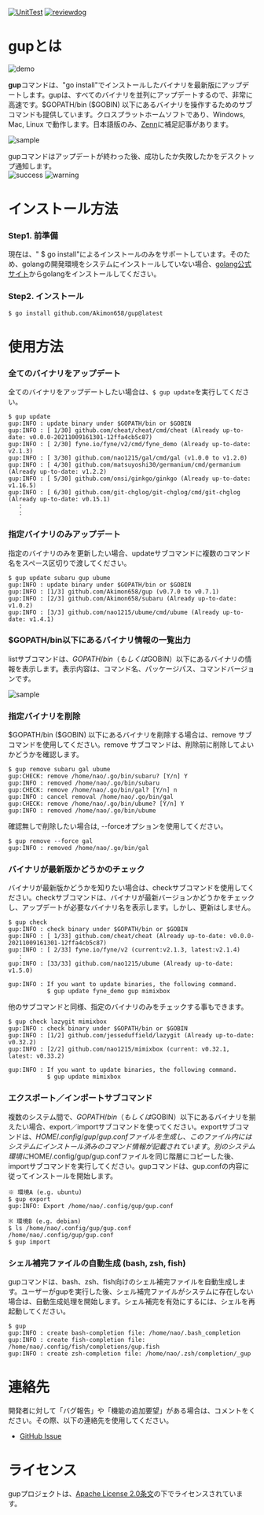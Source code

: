 [![UnitTest](https://github.com/Akimon658/gup/actions/workflows/unit_test.yml/badge.svg)](https://github.com/Akimon658/gup/actions/workflows/unit_test.yml)
[![reviewdog](https://github.com/Akimon658/gup/actions/workflows/reviewdog.yml/badge.svg)](https://github.com/Akimon658/gup/actions/workflows/reviewdog.yml)
  
# gupとは  
![demo](../img/demo.gif)  
  
**gup**コマンドは、"go install"でインストールしたバイナリを最新版にアップデートします。gupは、すべてのバイナリを並列にアップデートするので、非常に高速です。\$GOPATH/bin (\$GOBIN) 以下にあるバイナリを操作するためのサブコマンドも提供しています。クロスプラットホームソフトであり、Windows, Mac, Linux で動作します。日本語版のみ、[Zenn](https://zenn.dev/articles/aef3fe318848d6/edit)に補足記事があります。
  
![sample](../img/sample.png)

gupコマンドはアップデートが終わった後、成功したか失敗したかをデスクトップ通知します。  
![success](..//img/notify_success.png)
![warning](../img/notify_warning.png)
# インストール方法
### Step1. 前準備
現在は、" $ go install"によるインストールのみをサポートしています。そのため、golangの開発環境をシステムにインストールしていない場合、[golang公式サイト](https://go.dev/doc/install)からgolangをインストールしてください。

### Step2. インストール
```
$ go install github.com/Akimon658/gup@latest
```

# 使用方法
### 全てのバイナリをアップデート
全てのバイナリをアップデートしたい場合は、`$ gup update`を実行してください。

```
$ gup update
gup:INFO : update binary under $GOPATH/bin or $GOBIN
gup:INFO : [ 1/30] github.com/cheat/cheat/cmd/cheat (Already up-to-date: v0.0.0-20211009161301-12ffa4cb5c87)
gup:INFO : [ 2/30] fyne.io/fyne/v2/cmd/fyne_demo (Already up-to-date: v2.1.3)
gup:INFO : [ 3/30] github.com/nao1215/gal/cmd/gal (v1.0.0 to v1.2.0)
gup:INFO : [ 4/30] github.com/matsuyoshi30/germanium/cmd/germanium (Already up-to-date: v1.2.2)
gup:INFO : [ 5/30] github.com/onsi/ginkgo/ginkgo (Already up-to-date: v1.16.5)
gup:INFO : [ 6/30] github.com/git-chglog/git-chglog/cmd/git-chglog (Already up-to-date: v0.15.1)
   :
   :
```
### 指定バイナリのみアップデート
指定のバイナリのみを更新したい場合、updateサブコマンドに複数のコマンド名をスペース区切りで渡してください。
```
$ gup update subaru gup ubume
gup:INFO : update binary under $GOPATH/bin or $GOBIN
gup:INFO : [1/3] github.com/Akimon658/gup (v0.7.0 to v0.7.1)
gup:INFO : [2/3] github.com/Akimon658/subaru (Already up-to-date: v1.0.2)
gup:INFO : [3/3] github.com/nao1215/ubume/cmd/ubume (Already up-to-date: v1.4.1)
```
### $GOPATH/bin以下にあるバイナリ情報の一覧出力
listサブコマンドは、$GOPATH/bin（もしくは$GOBIN）以下にあるバイナリの情報を表示します。表示内容は、コマンド名、パッケージパス、コマンドバージョンです。

![sample](../img/list.png)

### 指定バイナリを削除
\$GOPATH/bin (\$GOBIN) 以下にあるバイナリを削除する場合は、remove サブコマンドを使用してください。remove サブコマンドは、削除前に削除してよいかどうかを確認します。
```
$ gup remove subaru gal ubume
gup:CHECK: remove /home/nao/.go/bin/subaru? [Y/n] Y
gup:INFO : removed /home/nao/.go/bin/subaru
gup:CHECK: remove /home/nao/.go/bin/gal? [Y/n] n
gup:INFO : cancel removal /home/nao/.go/bin/gal
gup:CHECK: remove /home/nao/.go/bin/ubume? [Y/n] Y
gup:INFO : removed /home/nao/.go/bin/ubume
```

確認無しで削除したい場合は, --forceオプションを使用してください。
```
$ gup remove --force gal
gup:INFO : removed /home/nao/.go/bin/gal
```

### バイナリが最新版かどうかのチェック
バイナリが最新版かどうかを知りたい場合は、checkサブコマンドを使用してください。checkサブコマンドは、バイナリが最新バージョンかどうかをチェックし、アップデートが必要なバイナリ名を表示します。しかし、更新はしません。
```
$ gup check
gup:INFO : check binary under $GOPATH/bin or $GOBIN
gup:INFO : [ 1/33] github.com/cheat/cheat (Already up-to-date: v0.0.0-20211009161301-12ffa4cb5c87)
gup:INFO : [ 2/33] fyne.io/fyne/v2 (current:v2.1.3, latest:v2.1.4)
   :
gup:INFO : [33/33] github.com/nao1215/ubume (Already up-to-date: v1.5.0)

gup:INFO : If you want to update binaries, the following command.
           $ gup update fyne_demo gup mimixbox 
```
  
他のサブコマンドと同様、指定のバイナリのみをチェックする事もできます。
```
$ gup check lazygit mimixbox
gup:INFO : check binary under $GOPATH/bin or $GOBIN
gup:INFO : [1/2] github.com/jesseduffield/lazygit (Already up-to-date: v0.32.2)
gup:INFO : [2/2] github.com/nao1215/mimixbox (current: v0.32.1, latest: v0.33.2)

gup:INFO : If you want to update binaries, the following command.
           $ gup update mimixbox 
```

### エクスポート／インポートサブコマンド
複数のシステム間で、$GOPATH/bin（もしくは$GOBIN）以下にあるバイナリを揃えたい場合、export／importサブコマンドを使ってください。exportサブコマンドは、$HOME/.config/gup/gup.confファイルを生成し、このファイル内にはシステムにインストール済みのコマンド情報が記載されています。  
別のシステム環境に$HOME/.config/gup/gup.confファイルを同じ階層にコピーした後、importサブコマンドを実行してください。gupコマンドは、gup.confの内容に従ってインストールを開始します。
```
※ 環境A (e.g. ubuntu)
$ gup export
gup:INFO: Export /home/nao/.config/gup/gup.conf

※ 環境B (e.g. debian)
$ ls /home/nao/.config/gup/gup.conf
/home/nao/.config/gup/gup.conf
$ gup import
```

### シェル補完ファイルの自動生成 (bash, zsh, fish)
gupコマンドは、bash、zsh、fish向けのシェル補完ファイルを自動生成します。ユーザーがgupを実行した後、シェル補完ファイルがシステムに存在しない場合は、自動生成処理を開始します。シェル補完を有効にするには、シェルを再起動してください。
```
$ gup 
gup:INFO : create bash-completion file: /home/nao/.bash_completion
gup:INFO : create fish-completion file: /home/nao/.config/fish/completions/gup.fish
gup:INFO : create zsh-completion file: /home/nao/.zsh/completion/_gup
```
# 連絡先
開発者に対して「バグ報告」や「機能の追加要望」がある場合は、コメントをください。その際、以下の連絡先を使用してください。
- [GitHub Issue](https://github.com/Akimon658/gup/issues)

# ライセンス
gupプロジェクトは、[Apache License 2.0条文](./../../LICENSE)の下でライセンスされています。
